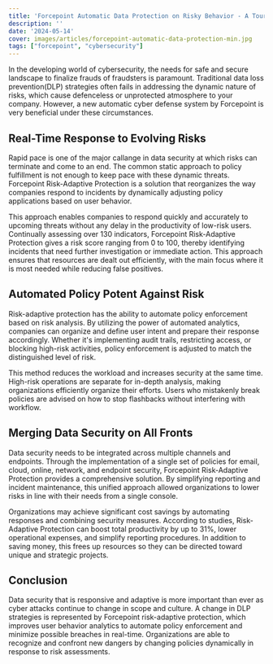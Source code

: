 ```yaml
---
title: 'Forcepoint Automatic Data Protection on Risky Behavior - A Tour to Forcepoint DLP Protection '
description: ''
date: '2024-05-14'
cover: images/articles/forcepoint-automatic-data-protection-min.jpg
tags: ["forcepoint", "cybersecurity"]
---
```


In the developing world of cybersecurity, the needs for safe and secure landscape to finalize frauds of fraudsters is paramount. Traditional data loss prevention(DLP) strategies often fails in addressing the dynamic nature of risks, which cause defenceless or unprotected atmosphere to your company. However, a new automatic cyber defense system by Forcepoint is very beneficial under these circumstances.

## Real-Time Response to Evolving Risks

Rapid pace is one of the major callange in data security at which risks can terminate and come to an end. The common static approach to policy fulfillment is not enough to keep pace with these dynamic threats. Forcepoint Risk-Adaptive Protection is a solution that reorganizes the way companies respond to incidents by dynamically adjusting policy applications based on user behavior.

This approach enables companies to respond quickly and accurately to upcoming threats without any delay in the productivity of low-risk users. Continually assessing over 130 indicators, Forcepoint Risk-Adaptive Protection gives a risk score ranging from 0 to 100, thereby identifying incidents that need further investigation or immediate action. This approach ensures that resources are dealt out efficiently, with the main focus where it is most needed while reducing false positives.

## Automated Policy Potent Against Risk

Risk-adaptive protection has the ability to automate policy enforcement based on risk analysis. By utilizing the power of automated analytics, companies can organize and define user intent and prepare their response accordingly.  Whether it's implementing audit trails, restricting access, or blocking high-risk activities, policy enforcement is adjusted to match the distinguished level of risk. 

This method reduces the workload and increases security at the same time. High-risk operations are separate for in-depth analysis, making organizations efficiently organize their efforts. Users who mistakenly break policies are advised on how to stop flashbacks without interfering with workflow. 

## Merging Data Security on All Fronts

Data security needs to be integrated across multiple channels and endpoints. Through the implementation of a single set of policies for email, cloud, online, network, and endpoint security, Forcepoint Risk-Adaptive Protection provides a comprehensive solution. By simplifying reporting and incident maintenance, this unified approach allowed organizations to lower risks in line with their needs from a single console.

Organizations may achieve significant cost savings by automating responses and combining security measures. According to studies, Risk-Adaptive Protection can boost total productivity by up to 31%, lower operational expenses, and simplify reporting procedures. In addition to saving money, this frees up resources so they can be directed toward unique and strategic projects.

## Conclusion

Data security that is responsive and adaptive is more important than ever as cyber attacks continue to change in scope and culture. A change in DLP strategies is represented by Forcepoint risk-adaptive protection, which improves user behavior analytics to automate policy enforcement and minimize possible breaches in real-time.  Organizations are able to recognize and confront new dangers by changing policies dynamically in response to risk assessments.